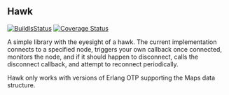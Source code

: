 ## Hawk
[![BuildlsStatus](https://travis-ci.org/ruanpienaar/hawk.svg?branch=master)](https://travis-ci.org/ruanpienaar/hawk)
[![Coverage Status](https://coveralls.io/repos/github/ruanpienaar/hawk/badge.svg?branch=master)](https://coveralls.io/github/ruanpienaar/hawk?branch=master)

A simple library with the eyesight of a hawk.
The current implementation connects to a specified node,
triggers your own callback once connected, monitors the node, and if it should
happen to disconnect, calls the disconnect callback, and attempt to reconnect periodically.

Hawk only works with versions of Erlang OTP supporting the Maps data structure.
